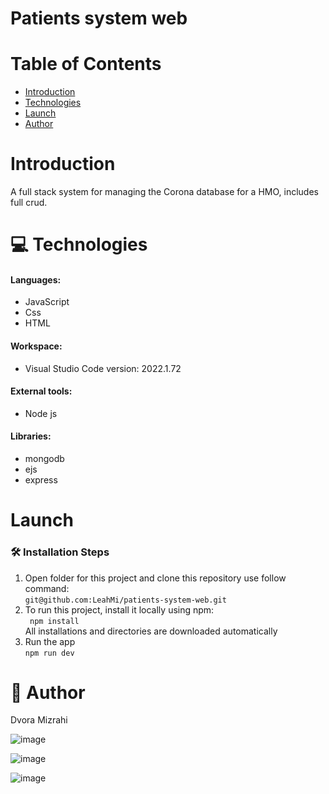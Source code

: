 # Patients system web


 
# Table of Contents 
 * [Introduction](#Introduction)
 * [Technologies](#Technologies)
 * [Launch](#Launch)
 * [Author](#Author)
 
# Introduction
A full stack system for managing the Corona database for a HMO, includes full crud.
# 💻 Technologies 

#### Languages: <br />
  * JavaScript <br />
  * Css <br />
  * HTML <br /> 
#### Workspace: <br /> 
  * Visual Studio Code version: 2022.1.72 <br />
#### External tools:  <br />
  * Node js
 #### Libraries: <br /> 
  * mongodb <br /> 
  * ejs <br /> 
  * express <br /> 
  

# Launch
### 🛠️ Installation Steps
1. Open folder for this project and clone this repository use follow command: <br />
``` git@github.com:LeahMi/patients-system-web.git ``` <br />
2. To run this project, install it locally using npm: <br /> 
``` npm install``` <br />
All installations and directories are downloaded automatically <br />
3. Run the app <br />
```npm run dev``` <br />



# 📗 Author
Dvora Mizrahi <br />

![image](https://user-images.githubusercontent.com/77249956/197381415-ce050b41-a959-4b30-b054-1762f3d684af.png)

![image](https://user-images.githubusercontent.com/77249956/197381422-64cbdb32-1586-4e09-9a56-0ea7b4104ef9.png)

![image](https://user-images.githubusercontent.com/77249956/197381470-09b8a624-37ba-4a8c-8f8d-32c05400eccc.png)



